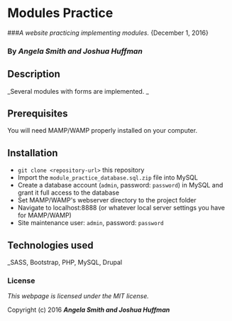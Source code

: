 # Modules Practice

###_A website practicing implementing modules._ {December 1, 2016}

### By _**Angela Smith and Joshua Huffman**_

## Description

_Several modules with forms are implemented.  _

## Prerequisites

You will need MAMP/WAMP properly installed on your computer.

## Installation

* `git clone <repository-url>` this repository
* Import the `module_practice_database.sql.zip` file into MySQL
* Create a database account (`admin`, password: `password`) in MySQL and grant it full access to the database
* Set MAMP/WAMP's webserver directory to the project folder
* Navigate to localhost:8888 (or whatever local server settings you have for MAMP/WAMP)
* Site maintenance user: `admin`, password: `password`

## Technologies used

_SASS,
Bootstrap,
PHP,
MySQL,
Drupal

### License

*This webpage is licensed under the MIT license.*

Copyright (c) 2016 _**Angela Smith and Joshua Huffman**_
